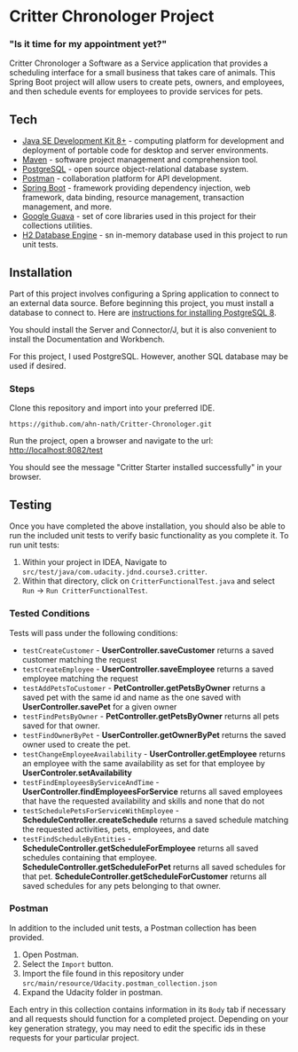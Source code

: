 # Critter Chronologer Project
### "Is it time for my appointment yet?"
Critter Chronologer a Software as a Service application that provides a scheduling interface for a small business that takes care of animals. This Spring Boot project will allow users to create pets, owners, and employees, and then schedule events for employees to provide services for pets.

## Tech

* [Java SE Development Kit 8+](https://www.oracle.com/technetwork/java/javase/downloads/index.html) - computing platform for development and deployment of portable code for desktop and server environments.
* [Maven](https://maven.apache.org/download.cgi) - software project management and comprehension tool.
* [PostgreSQL](https://www.postgresql.org/) - open source object-relational database system.
* [Postman](https://www.getpostman.com/downloads/)  - collaboration platform for API development.
* [Spring Boot](https://spring.io/projects/spring-boot) - framework providing dependency injection, web framework, data binding, resource management, transaction management, and more.
* [Google Guava](https://github.com/google/guava) - set of core libraries used in this project for their collections utilities.
* [H2 Database Engine](https://www.h2database.com/html/main.html) - sn in-memory database used in this project to run unit tests.


## Installation
Part of this project involves configuring a Spring application to connect to an external data source. Before beginning this project, you must install a database to connect to. Here are [instructions for installing PostgreSQL 8](https://www.postgresql.org/docs/9.3/tutorial-install.html). 

You should install the Server and Connector/J, but it is also convenient to install the Documentation and Workbench.

For this project, I used PostgreSQL. However, another SQL database may be used if desired.
### Steps
Clone this repository and import into your preferred IDE.

```
https://github.com/ahn-nath/Critter-Chronologer.git
```

Run the project, open a browser and navigate to the url: [http://localhost:8082/test](http://localhost:8082/test)

You should see the message "Critter Starter installed successfully" in your browser.

## Testing

Once you have completed the above installation, you should also be able to run the included unit tests to verify basic functionality as you complete it. To run unit tests:

1. Within your project in IDEA, Navigate to `src/test/java/com.udacity.jdnd.course3.critter`.
2. Within that directory, click on `CritterFunctionalTest.java` and select `Run` -> `Run CritterFunctionalTest`.

### Tested Conditions
Tests will pass under the following conditions:

* `testCreateCustomer` - **UserController.saveCustomer** returns a saved customer matching the request
* `testCreateEmployee` - **UserController.saveEmployee** returns a saved employee matching the request
* `testAddPetsToCustomer` - **PetController.getPetsByOwner** returns a saved pet with the same id and name as the one saved with **UserController.savePet** for a given owner
* `testFindPetsByOwner` - **PetController.getPetsByOwner** returns all pets saved for that owner.
* `testFindOwnerByPet` - **UserController.getOwnerByPet** returns the saved owner used to create the pet.
* `testChangeEmployeeAvailability` - **UserController.getEmployee** returns an employee with the same availability as set for that employee by **UserControler.setAvailability**
* `testFindEmployeesByServiceAndTime` - **UserController.findEmployeesForService** returns all saved employees that have the requested availability and skills and none that do not
* `testSchedulePetsForServiceWithEmployee` - **ScheduleController.createSchedule** returns a saved schedule matching the requested activities, pets, employees, and date
* `testFindScheduleByEntities` - **ScheduleController.getScheduleForEmployee** returns all saved schedules containing that employee. **ScheduleController.getScheduleForPet** returns all saved schedules for that pet. **ScheduleController.getScheduleForCustomer** returns all saved schedules for any pets belonging to that owner.

### Postman
In addition to the included unit tests, a Postman collection has been provided. 

1. Open Postman.
2. Select the `Import` button.
3. Import the file found in this repository under `src/main/resource/Udacity.postman_collection.json`
4. Expand the Udacity folder in postman.

Each entry in this collection contains information in its `Body` tab if necessary and all requests should function for a completed project. Depending on your key generation strategy, you may need to edit the specific ids in these requests for your particular project.


 
